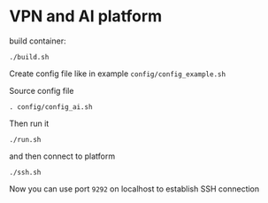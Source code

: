 
# VPN and AI platform 

build container:

    ./build.sh 

Create config file like in example `config/config_example.sh`

Source config file

    . config/config_ai.sh

Then run it

    ./run.sh 

and then connect to platform 

    ./ssh.sh 

Now you can use port `9292` on localhost to establish SSH connection 